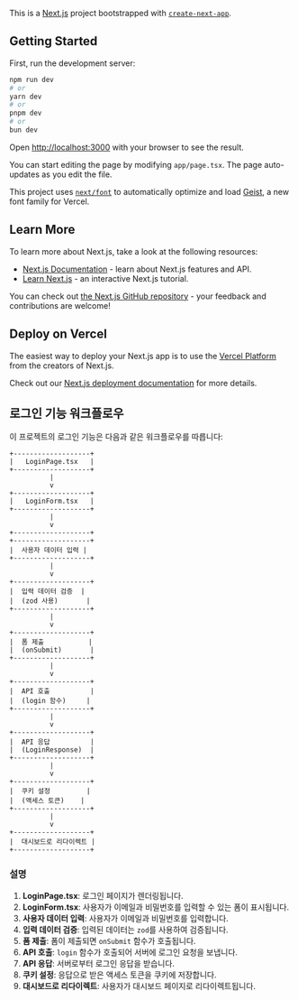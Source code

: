 This is a [Next.js](https://nextjs.org) project bootstrapped with [`create-next-app`](https://nextjs.org/docs/app/api-reference/cli/create-next-app).

## Getting Started

First, run the development server:

```bash
npm run dev
# or
yarn dev
# or
pnpm dev
# or
bun dev
```

Open [http://localhost:3000](http://localhost:3000) with your browser to see the result.

You can start editing the page by modifying `app/page.tsx`. The page auto-updates as you edit the file.

This project uses [`next/font`](https://nextjs.org/docs/app/building-your-application/optimizing/fonts) to automatically optimize and load [Geist](https://vercel.com/font), a new font family for Vercel.

## Learn More

To learn more about Next.js, take a look at the following resources:

- [Next.js Documentation](https://nextjs.org/docs) - learn about Next.js features and API.
- [Learn Next.js](https://nextjs.org/learn) - an interactive Next.js tutorial.

You can check out [the Next.js GitHub repository](https://github.com/vercel/next.js) - your feedback and contributions are welcome!

## Deploy on Vercel

The easiest way to deploy your Next.js app is to use the [Vercel Platform](https://vercel.com/new?utm_medium=default-template&filter=next.js&utm_source=create-next-app&utm_campaign=create-next-app-readme) from the creators of Next.js.

Check out our [Next.js deployment documentation](https://nextjs.org/docs/app/building-your-application/deploying) for more details.

## 로그인 기능 워크플로우

이 프로젝트의 로그인 기능은 다음과 같은 워크플로우를 따릅니다:

```plaintext
+-------------------+
|   LoginPage.tsx   |
+-------------------+
          |
          v
+-------------------+
|   LoginForm.tsx   |
+-------------------+
          |
          v
+-------------------+
+-------------------+
|  사용자 데이터 입력 |
+-------------------+
          |
          v
+-------------------+
|  입력 데이터 검증  |
|  (zod 사용)       |
+-------------------+
          |
          v
+-------------------+
|  폼 제출           |
|  (onSubmit)       |
+-------------------+
          |
          v
+-------------------+
|  API 호출          |
|  (login 함수)     |
+-------------------+
          |
          v
+-------------------+
|  API 응답          |
|  (LoginResponse)  |
+-------------------+
          |
          v
+-------------------+
|  쿠키 설정         |
|  (액세스 토큰)    |
+-------------------+
          |
          v
+-------------------+
|  대시보드로 리다이렉트 |
+-------------------+
```

### 설명

1. **LoginPage.tsx**: 로그인 페이지가 렌더링됩니다.
2. **LoginForm.tsx**: 사용자가 이메일과 비밀번호를 입력할 수 있는 폼이 표시됩니다.
3. **사용자 데이터 입력**: 사용자가 이메일과 비밀번호를 입력합니다.
4. **입력 데이터 검증**: 입력된 데이터는 `zod`를 사용하여 검증됩니다.
5. **폼 제출**: 폼이 제출되면 `onSubmit` 함수가 호출됩니다.
6. **API 호출**: `login` 함수가 호출되어 서버에 로그인 요청을 보냅니다.
7. **API 응답**: 서버로부터 로그인 응답을 받습니다.
8. **쿠키 설정**: 응답으로 받은 액세스 토큰을 쿠키에 저장합니다.
9. **대시보드로 리다이렉트**: 사용자가 대시보드 페이지로 리다이렉트됩니다.
